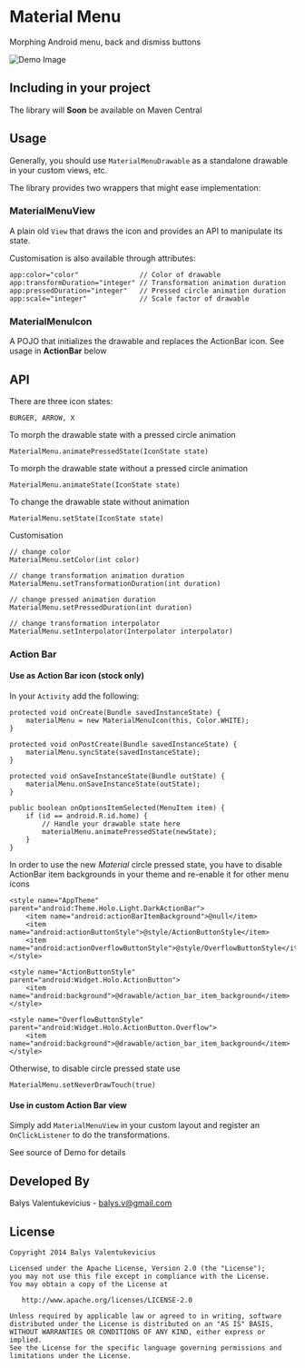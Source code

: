 Material Menu
===============

Morphing Android menu, back and dismiss buttons

![Demo Image][1]

Including in your project
-------------------------

The library will **Soon** be available on Maven Central

Usage
-----

Generally, you should use `MaterialMenuDrawable` as a standalone drawable in your custom views, etc.

The library provides two wrappers that might ease implementation:

### MaterialMenuView

A plain old `View` that draws the icon and provides an API to manipulate its state.

Customisation is also available through attributes:

    app:color="color"               // Color of drawable
    app:transformDuration="integer" // Transformation animation duration
    app:pressedDuration="integer"   // Pressed circle animation duration
    app:scale="integer"             // Scale factor of drawable

### MaterialMenuIcon

A POJO that initializes the drawable and replaces the ActionBar icon. See usage in **ActionBar** below

## API

There are three icon states:

    BURGER, ARROW, X

To morph the drawable state with a pressed circle animation

    MaterialMenu.animatePressedState(IconState state)
    
To morph the drawable state without a pressed circle animation

    MaterialMenu.animateState(IconState state)    
    
To change the drawable state without animation

    MaterialMenu.setState(IconState state)
    
Customisation

    // change color
    MaterialMenu.setColor(int color)
    
    // change transformation animation duration
    MaterialMenu.setTransformationDuration(int duration)
    
    // change pressed animation duration
    MaterialMenu.setPressedDuration(int duration)
    
    // change transformation interpolator
    MaterialMenu.setInterpolator(Interpolator interpolator)
    
### Action Bar

#### Use as Action Bar icon (stock only)

In your `Activity` add the following:

    protected void onCreate(Bundle savedInstanceState) {
        materialMenu = new MaterialMenuIcon(this, Color.WHITE);
    }

    protected void onPostCreate(Bundle savedInstanceState) {
        materialMenu.syncState(savedInstanceState);
    }

    protected void onSaveInstanceState(Bundle outState) {
        materialMenu.onSaveInstanceState(outState);
    }

    public boolean onOptionsItemSelected(MenuItem item) {
        if (id == android.R.id.home) {
            // Handle your drawable state here
            materialMenu.animatePressedState(newState);
        }
    }
    
In order to use the new *Material* circle pressed state, you have to disable ActionBar item backgrounds in your theme and 
re-enable it for other menu icons

    <style name="AppTheme" parent="android:Theme.Holo.Light.DarkActionBar">
        <item name="android:actionBarItemBackground">@null</item>
        <item name="android:actionButtonStyle">@style/ActionButtonStyle</item>
        <item name="android:actionOverflowButtonStyle">@style/OverflowButtonStyle</item>
    </style>

    <style name="ActionButtonStyle" parent="android:Widget.Holo.ActionButton">
        <item name="android:background">@drawable/action_bar_item_background</item>
    </style>

    <style name="OverflowButtonStyle" parent="android:Widget.Holo.ActionButton.Overflow">
        <item name="android:background">@drawable/action_bar_item_background</item>
    </style>

Otherwise, to disable circle pressed state use

    MaterialMenu.setNeverDrawTouch(true)

#### Use in custom Action Bar view

Simply add `MaterialMenuView` in your custom layout and register an `OnClickListener` to do the
transformations. 

See source of Demo for details

Developed By
--------------------
Balys Valentukevicius - <balys.v@gmail.com>

License
-----------

    Copyright 2014 Balys Valentukevicius

    Licensed under the Apache License, Version 2.0 (the "License");
    you may not use this file except in compliance with the License.
    You may obtain a copy of the License at

       http://www.apache.org/licenses/LICENSE-2.0

    Unless required by applicable law or agreed to in writing, software
    distributed under the License is distributed on an "AS IS" BASIS,
    WITHOUT WARRANTIES OR CONDITIONS OF ANY KIND, either express or implied.
    See the License for the specific language governing permissions and
    limitations under the License.
    
[1]: https://raw.github.com/balysv/material-menu/master/art/demo.gif